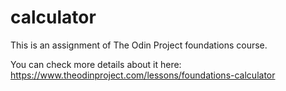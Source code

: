 # calculator

This is an assignment of The Odin Project foundations course.

You can check more details about it here:
https://www.theodinproject.com/lessons/foundations-calculator
